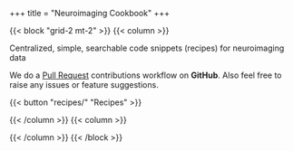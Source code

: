 +++
title = "Neuroimaging Cookbook"
+++

{{< block "grid-2 mt-2" >}}
{{< column >}}

Centralized, simple, searchable code snippets (recipes) for neuroimaging data

We do a [Pull Request](https://github.com/neuroimaging-cookbook/neuroimaging-cookbook.github.io/) contributions workflow on **GitHub**. Also feel free to raise any issues or feature suggestions.

{{< button "recipes/" "Recipes" >}}

{{< /column >}}
{{< column >}}
<!-- ![diy](/images/cookbook_logo.png) -->
{{< /column >}}
{{< /block >}}